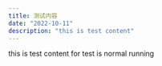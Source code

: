 ```yaml
---
title: 测试内容
date: "2022-10-11"
description: "this is test content"
---
```


this is test content for test is normal running
